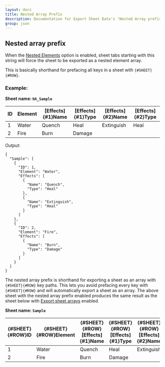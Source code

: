 ```yaml
---
layout: docs
title: Nested Array Prefix
description: Documentation for Export Sheet Data's 'Nested Array prefix' option.
group: json
---
```


Nested array prefix
-------------------
When the [Nested Elements](../general/nestedelements.md) option is enabled, sheet tabs starting with this string will force the sheet to be exported as a nested element array.

This is basically shorthand for prefacing all keys in a sheet with `{#SHEET}{#ROW}`.

### Example: ###

**Sheet name: `NA_Sample`**

ID | Element | [Effects]{#1}Name | [Effects]{#1}Type | [Effects]{#2}Name	| [Effects]{#2}Type
--- | --- | --- | --- | --- | ---
1	| Water |	Quench | Heal | Extinguish | Heal
2	| Fire | Burn | Damage | | 

*Output:*
```
{
  "Sample": [
    {
      "ID": 1,
      "Element": "Water",
      "Effects": [
        {
          "Name": "Quench",
          "Type": "Heal"
        },
        {
          "Name": "Extinguish",
          "Type": "Heal"
        }
      ]
    },
    {
      "ID": 2,
      "Element": "Fire",
      "Effects": [
        {
          "Name": "Burn",
          "Type": "Damage"
        }
      ]
    }
  ]
}
```

The nested array prefix is shorthand for exporting a sheet as an array with `{#SHEET}{#ROW}` key paths. This lets you avoid prefacing every key with `{#SHEET}{#ROW}` and will automatically export a sheet as an array. The above sheet with the nested array prefix enabled produces the same result as the sheet below with [Export sheet arrays](exportsheetarrays.md) enabled.

**Sheet name: `Sample`**

{#SHEET}{#ROW}ID | {#SHEET}{#ROW}Element | {#SHEET}{#ROW}[Effects]{#1}Name | {#SHEET}{#ROW}[Effects]{#1}Type | {#SHEET}{#ROW}[Effects]{#2}Name	| {#SHEET}{#ROW}[Effects]{#2}Type
--- | --- | --- | --- | --- | ---
1	| Water |	Quench | Heal | Extinguish | Heal
2	| Fire | Burn | Damage | | 

